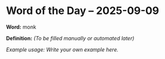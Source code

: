 # Word of the Day – 2025-09-09

**Word:** monk

**Definition:** _(To be filled manually or automated later)_

*Example usage:* _Write your own example here._
